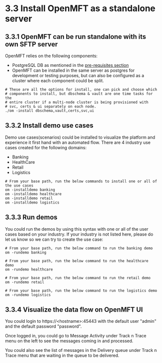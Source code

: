 # 3.3 Install OpenMFT as a standalone server

## 3.3.1 OpenMFT can be run standalone with its own SFTP server

OpenMFT relies on the following components:

* PostgreSQL DB as mentioned in the [pre-requisites section](pre-requisites.md)
* OpenMFT can be installed in the same server as postgres for development or testing purposes, but can also be configured as a cluster where each component could be split. 

```text
# These are all the options for install, one can pick and choose which 
# components to install, but dbschema & vault are one time tasks for the 
# entire cluster if a multi-node cluster is being provisioned with 
# svc, certs & ui separately on each node.
./om -install dbschema,vault,certs,svc,ui
```

## 3.3.2 Install demo use cases

Demo use cases\(scenarios\) could be installed to visualize the platform and experience it first hand with an automated flow.  There are 4 industry use cases created for the following domains:

* Banking
* HealthCare
* Retail
* Logistics

```text
# From your base path, run the below commands to install one or all of the use cases
om -installdemo banking
om -installdemo healthcare
om -installdemo retail
om -installdemo logistics
```

## 3.3.3 Run demos

You could run the demos by using this syntax with one or all of the user cases based on your industry.  If your industry is not listed here, please do let us know so we can try to create the use case:

```text
# From your base path, run the below command to run the banking demo
om -rundemo banking
```

```text
# From your base path, run the below command to run the healthcare demo
om -rundemo healthcare
```

```text
# From your base path, run the below command to run the retail demo
om -rundemo retail
```

```text
# From your base path, run the below command to run the logistics demo
om -rundemo logistics
```

## 3.3.4 Visualize the data flow on OpenMFT UI

You could login to https://&lt;hostname&gt;:45443 with the default user "admin" and the default password "password".

Once logged in, you could go to Message Activity under Track n Trace menu on the left to see the messages coming in and processed.

You could also see the list of messages in the Delivery queue under Track n Trace menu that are waiting in the queue to be delivered.  


